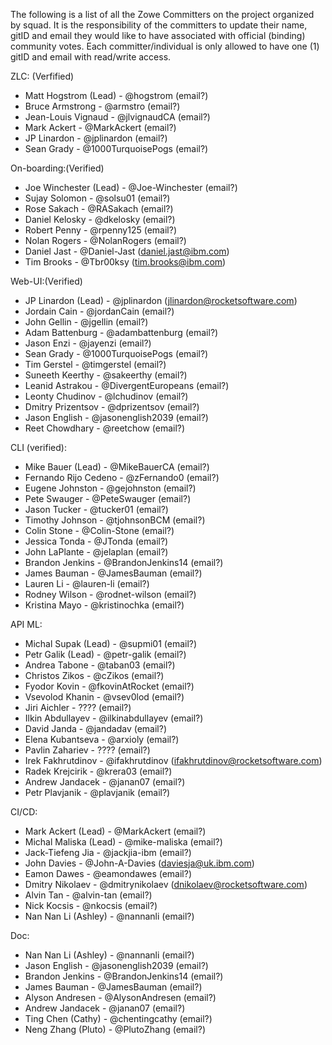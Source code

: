 The following is a list of all the Zowe Committers on the project organized by squad. It is the responsibility of the committers to update their name, gitID and email they would like to have associated with official (binding) community votes. Each committer/individual is only allowed to have one (1) gitID and email with read/write access.

ZLC: (Verfified)
- Matt Hogstrom (Lead) - @hogstrom (email?)
- Bruce Armstrong - @armstro (email?)
- Jean-Louis Vignaud - @jlvignaudCA (email?)
- Mark Ackert - @MarkAckert (email?)
- JP Linardon - @jplinardon (email?)
- Sean Grady - @1000TurquoisePogs (email?)


On-boarding:(Verified)
- Joe Winchester (Lead) - @Joe-Winchester (email?)
- Sujay Solomon - @solsu01 (email?)
- Rose Sakach - @RASakach (email?)
- Daniel Kelosky - @dkelosky (email?)
- Robert Penny - @rpenny125 (email?)
- Nolan Rogers - @NolanRogers (email?)
- Daniel Jast - @Daniel-Jast (daniel.jast@ibm.com)
- Tim Brooks - @Tbr00ksy (tim.brooks@ibm.com)


Web-UI:(Verified)
- JP Linardon (Lead) - @jplinardon (jlinardon@rocketsoftware.com)
- Jordain Cain - @jordanCain (email?)
- John Gellin - @jgellin (email?)
- Adam Battenburg - @adambattenburg (email?)
- Jason Enzi - @jayenzi (email?)
- Sean Grady - @1000TurquoisePogs (email?)
- Tim Gerstel - @timgerstel (email?)
- Suneeth Keerthy - @sakeerthy (email?)
- Leanid Astrakou - @DivergentEuropeans (email?)
- Leonty Chudinov - @lchudinov (email?)
- Dmitry Prizentsov - @dprizentsov (email?)
- Jason English - @jasonenglish2039 (email?)
- Reet Chowdhary - @reetchow (email?)


CLI (verified):
- Mike Bauer (Lead) - @MikeBauerCA (email?)
- Fernando Rijo Cedeno - @zFernando0 (email?)
- Eugene Johnston - @gejohnston (email?)
- Pete Swauger - @PeteSwauger (email?)
- Jason Tucker - @tucker01 (email?)
- Timothy Johnson - @tjohnsonBCM (email?)
- Colin Stone - @Colin-Stone (email?)
- Jessica Tonda - @JTonda (email?)
- John LaPlante - @jelaplan (email?)
- Brandon Jenkins - @BrandonJenkins14 (email?)
- James Bauman - @JamesBauman (email?)
- Lauren Li - @lauren-li (email?)
- Rodney Wilson - @rodnet-wilson (email?)
- Kristina Mayo - @kristinochka (email?)


API ML:
- Michal Supak (Lead) - @supmi01 (email?)
- Petr Galik (Lead) - @petr-galik (email?)
- Andrea Tabone - @taban03 (email?)
- Christos Zikos - @cZikos (email?)
- Fyodor Kovin - @fkovinAtRocket (email?)
- Vsevolod Khanin - @vsev0lod (email?)
- Jiri Aichler - ???? (email?)
- Ilkin Abdullayev - @ilkinabdullayev (email?)
- David Janda - @jandadav (email?)
- Elena Kubantseva - @arxioly (email?)
- Pavlin Zahariev - ???? (email?)
- Irek Fakhrutdinov - @ifakhrutdinov (ifakhrutdinov@rocketsoftware.com)
- Radek Krejcirik - @krera03 (email?)
- Andrew Jandacek - @janan07 (email?)
- Petr Plavjanik - @plavjanik (email?)


CI/CD:
- Mark Ackert (Lead) - @MarkAckert (email?)
- Michal Maliska (Lead) - @mike-maliska (email?)
- Jack-Tiefeng Jia - @jackjia-ibm (email?)
- John Davies - @John-A-Davies (daviesja@uk.ibm.com)
- Eamon Dawes - @eamondawes (email?)
- Dmitry Nikolaev - @dmitrynikolaev (dnikolaev@rocketsoftware.com)
- Alvin Tan - @alvin-tan (email?)
- Nick Kocsis - @nkocsis (email?)
- Nan Nan Li (Ashley) - @nannanli (email?)


Doc:
- Nan Nan Li (Ashley) - @nannanli (email?)
- Jason English - @jasonenglish2039 (email?)
- Brandon Jenkins - @BrandonJenkins14 (email?)
- James Bauman - @JamesBauman (email?)
- Alyson Andresen - @AlysonAndresen (email?)
- Andrew Jandacek - @janan07 (email?)
- Ting Chen (Cathy) - @chentingcathy (email?)
- Neng Zhang (Pluto) - @PlutoZhang (email?)
